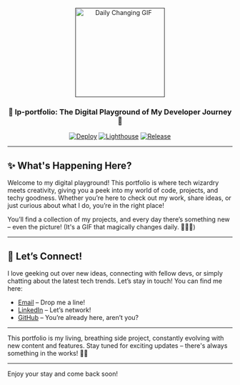 <p align="center">
  <a href="" rel="noopener">
    <img width=200px height=200px src="https://media.giphy.com/media/3o7aD2saalBwwftBIY/giphy.gif" alt="Daily Changing GIF">
  </a>
</p>

<h3 align="center">🎨 lp-portfolio: The Digital Playground of My Developer Journey 🚀</h3>

<div align="center">

[![Deploy](https://github.com/louisphilip/louisphilip.github.io/actions/workflows/nextjs.yml/badge.svg)](https://github.com/louisphilip/louisphilip.github.io/actions/workflows/nextjs.yml)
[![Lighthouse](https://github.com/louisphilip/louisphilip.github.io/actions/workflows/lighthouse.yml/badge.svg)](https://github.com/louisphilip/louisphilip.github.io/actions/workflows/lighthouse.yml)
[![Release](https://github.com/louisphilip/louisphilip.github.io/actions/workflows/release.yml/badge.svg)](https://github.com/louisphilip/louisphilip.github.io/actions/workflows/release.yml)

</div>

---

## ✨ What's Happening Here?

Welcome to my digital playground! This portfolio is where tech wizardry meets creativity, giving you a peek into my world of code, projects, and techy goodness. Whether you’re here to check out my work, share ideas, or just curious about what I do, you’re in the right place!

You’ll find a collection of my projects, and every day there’s something new – even the picture! (It's a GIF that magically changes daily. 🧙‍♂️✨)

---

## 🌟 Let’s Connect!

I love geeking out over new ideas, connecting with fellow devs, or simply chatting about the latest tech trends. Let’s stay in touch! You can find me here:

- [Email](mailto:me@louisphilipshahim.com) – Drop me a line!
- [LinkedIn](https://www.linkedin.com/in/louisphilip-shahim/) – Let’s network!
- [GitHub](https://github.com/louisphilip) – You’re already here, aren’t you?

---

This portfolio is my living, breathing side project, constantly evolving with new content and features. Stay tuned for exciting updates – there's always something in the works! 🚧💡

---

Enjoy your stay and come back soon!